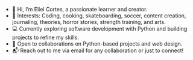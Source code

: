 - 👋 Hi, I’m Eliel Cortes, a passionate learner and creator.
- 🌱 Interests: Coding, cooking, skateboarding, soccer, content creation, journaling, theories, horror stories, strength training, and arts.
- 💻 Currently exploring software development with Python and building projects to refine my skills.
- 🤝 Open to collaborations on Python-based projects and web design.
- 📬 Reach out to me via email for any collaboration or just to connect!
